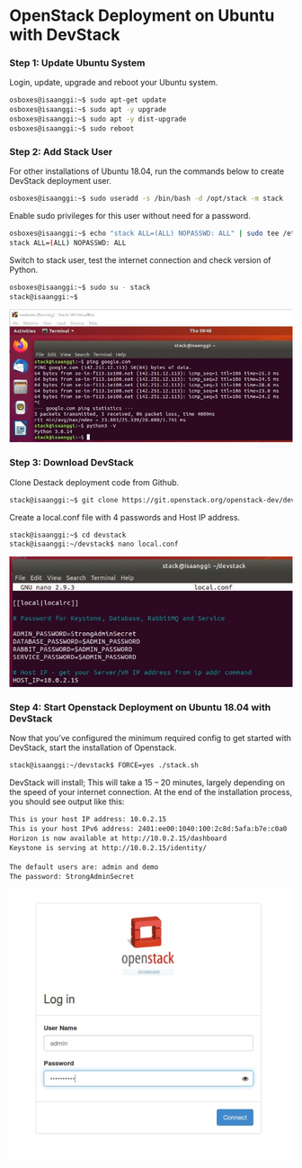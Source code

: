 # OpenStack Deployment on Ubuntu with DevStack
### Step 1: Update Ubuntu System
Login, update, upgrade and reboot your Ubuntu system.
```bash
osboxes@isaanggi:~$ sudo apt-get update
osboxes@isaanggi:~$ sudo apt -y upgrade
osboxes@isaanggi:~$ sudo apt -y dist-upgrade
osboxes@isaanggi:~$ sudo reboot
```
### Step 2: Add Stack User
For other installations of Ubuntu 18.04, run the commands below to create DevStack deployment user.
```bash
osboxes@isaanggi:~$ sudo useradd -s /bin/bash -d /opt/stack -m stack
```
Enable sudo privileges for this user without need for a password.
```bash
osboxes@isaanggi:~$ echo "stack ALL=(ALL) NOPASSWD: ALL" | sudo tee /etc/sudoers.d/stack
stack ALL=(ALL) NOPASSWD: ALL
```
Switch to stack user, test the internet connection and check version of Python.
```bash
osboxes@isaanggi:~$ sudo su - stack
stack@isaanggi:~$ 
```
![1](gambar/devstack-installation(1).jpg)
### Step 3: Download DevStack
Clone Destack deployment code from Github.
```bash
stack@isaanggi:~$ git clone https://git.openstack.org/openstack-dev/devstack
```
Create a local.conf file with 4 passwords and Host IP address.
```bash
stack@isaanggi:~$ cd devstack
stack@isaanggi:~/devstack$ nano local.conf
```
![2](gambar/devstack-installation(2).jpg)
### Step 4: Start Openstack Deployment on Ubuntu 18.04 with DevStack
Now that you’ve configured the minimum required config to get started with DevStack, start the installation of Openstack.
```bash
stack@isaanggi:~/devstack$ FORCE=yes ./stack.sh
```
DevStack will install;
This will take a 15 – 20 minutes, largely depending on the speed of your internet connection. At the end of the installation process, you should see output like this:
```bash
This is your host IP address: 10.0.2.15
This is your host IPv6 address: 2401:ee00:1040:100:2c8d:5afa:b7e:c0a0
Horizon is now available at http://10.0.2.15/dashboard
Keystone is serving at http://10.0.2.15/identity/

The default users are: admin and demo
The password: StrongAdminSecret
```
![3](gambar/devstack-installation(3).jpg)
